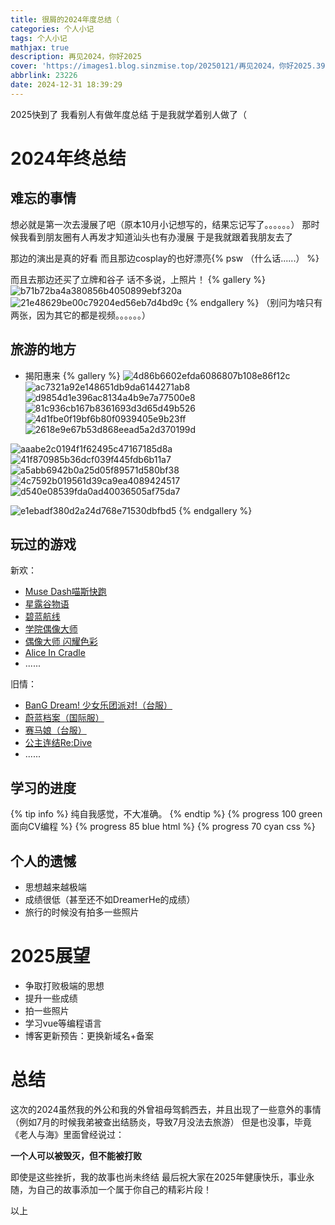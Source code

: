 ```yaml
---
title: 很屑的2024年度总结（
categories: 个人小记
tags: 个人小记
mathjax: true
description: 再见2024，你好2025
cover: 'https://images1.blog.sinzmise.top/20250121/再见2024，你好2025.39l9926twi.avif'
abbrlink: 23226
date: 2024-12-31 18:39:29
---
```

2025快到了
我看别人有做年度总结
于是我就学着别人做了（

# 2024年终总结
## 难忘的事情
想必就是第一次去漫展了吧（原本10月小记想写的，结果忘记写了。。。。。。）
那时候我看到朋友圈有人再发才知道汕头也有办漫展
于是我就跟着我朋友去了

那边的演出是真的好看
而且那边cosplay的也好漂亮{% psw （什么话......） %}

而且去那边还买了立牌和谷子
话不多说，上照片！
{% gallery %}
![b71b72ba4a380856b4050899ebf320a](https://images1.blog.sinzmise.top/images/b71b72ba4a380856b4050899ebf320a.9dd1bina8y.avif)
![21e48629be00c79204ed56eb7d4bd9c](https://images1.blog.sinzmise.top/images/21e48629be00c79204ed56eb7d4bd9c.70aeub9wjo.avif)
{% endgallery %}
（别问为啥只有两张，因为其它的都是视频。。。。。。）
## 旅游的地方
- 揭阳惠来
{% gallery %}
![4d86b6602efda6086807b108e86f12c](https://images1.blog.sinzmise.top/20240901/4d86b6602efda6086807b108e86f12c.51e3aw62e3.jpg)
![ac7321a92e148651db9da6144271ab8](https://images1.blog.sinzmise.top/20240901/ac7321a92e148651db9da6144271ab8.2obgtosbul.jpg)
![d9854d1e396ac8134a4b9e7a77500e8](https://images1.blog.sinzmise.top/20240901/d9854d1e396ac8134a4b9e7a77500e8.9rjc9axx7y.jpg)
![81c936cb167b8361693d3d65d49b526](https://images1.blog.sinzmise.top/20240901/81c936cb167b8361693d3d65d49b526.8l010p94sj.jpg)
![4d1fbe0f19bf6b80f0939405e9b23ff](https://images1.blog.sinzmise.top/20240901/4d1fbe0f19bf6b80f0939405e9b23ff.3nrk6uvimx.jpg)
![2618e9e67b53d868eead5a2d370199d](https://images1.blog.sinzmise.top/20240901/2618e9e67b53d868eead5a2d370199d.41xzxq5gko.jpg)

![aaabe2c0194f1f62495c47167185d8a](https://images1.blog.sinzmise.top/20240901/aaabe2c0194f1f62495c47167185d8a.lvo5mub12.jpg)
![41f870985b36dcf039f445fdb6b11a7](https://images1.blog.sinzmise.top/20240901/41f870985b36dcf039f445fdb6b11a7.3k7y953l6b.jpg)
![a5abb6942b0a25d05f89571d580bf38](https://images1.blog.sinzmise.top/20240901/a5abb6942b0a25d05f89571d580bf38.361ii9vf7a.jpg)
![4c7592b019561d39ca9ea4089424517](https://images1.blog.sinzmise.top/20240901/4c7592b019561d39ca9ea4089424517.3nrk6uwvmq.jpg)
![d540e08539fda0ad40036505af75da7](https://images1.blog.sinzmise.top/20240901/d540e08539fda0ad40036505af75da7.6f0mexj654.jpg)

![e1ebadf380d2a24d768e71530dbfbd5](https://images1.blog.sinzmise.top/20240901/e1ebadf380d2a24d768e71530dbfbd5.7w6rgrrov7.jpg)
{% endgallery %}
## 玩过的游戏
新欢：
- [Muse Dash喵斯快跑](https://musedash.peropero.net/)
- [星露谷物语](https://www.stardewvalley.net/)
- [碧蓝航线](https://game.bilibili.com/blhx/)
- [学院偶像大师](https://gakuen.idolmaster-official.jp/)
- [偶像大师 闪耀色彩](https://shinycolors.idolmaster.jp/)
- [Alice In Cradle](https://cn.aliceincradle.com/)
- ......

旧情：
- [BanG Dream! 少女乐团派对!（台服）](https://www.mobimon.com.tw/bang-dream/)
- [蔚蓝档案（国际服）](https://bluearchive.nexon.com/home)
- [赛马娘（台服）](https://uma.komoejoy.com/)
- [公主连结Re:Dive](https://game.bilibili.com/pcr/)
- ......

## 学习的进度
{% tip info %} 纯自我感觉，不大准确。 {% endtip %}
{% progress 100 green 面向CV编程 %}
{% progress 85 blue html %}
{% progress 70 cyan css %}

## 个人的遗憾
- 思想越来越极端
- 成绩很低（甚至还不如DreamerHe的成绩）
- 旅行的时候没有拍多一些照片

# 2025展望
- 争取打败极端的思想
- 提升一些成绩
- 拍一些照片
- 学习vue等编程语言
- 博客更新预告：更换新域名+备案

# 总结
这次的2024虽然我的外公和我的外曾祖母驾鹤西去，并且出现了一些意外的事情（例如7月的时候我弟被查出结肠炎，导致7月没法去旅游）
但是也没事，毕竟《老人与海》里面曾经说过：

**一个人可以被毁灭，但不能被打败**

即使是这些挫折，我的故事也尚未终结
最后祝大家在2025年健康快乐，事业永随，为自己的故事添加一个属于你自己的精彩片段！

以上
